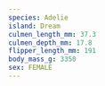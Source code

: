 ```yaml
---
species: Adelie
island: Dream
culmen_length_mm: 37.3
culmen_depth_mm: 17.8
flipper_length_mm: 191
body_mass_g: 3350
sex: FEMALE
---
```

